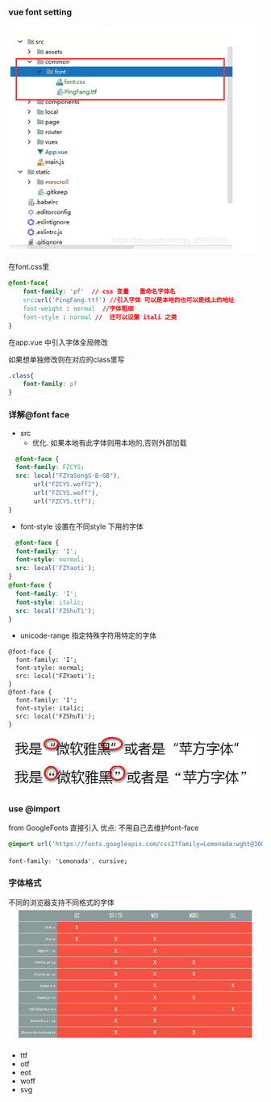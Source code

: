 ### vue  font setting
![](2020-04-22-17-57-05.png)

在font.css里
```css
@font-face{
    font-family: 'pf'  // css 变量   重命名字体名
    src:url('PingFang.ttf') //引入字体 可以是本地的也可以是线上的地址
    font-weight : normal  //字体粗细
    font-style : normal //  还可以设置 itali 之类
}
```

在app.vue 中引入字体全局修改

如果想单独修改则在对应的class里写
```css
.class{
    font-family: pf
}
```


### 详解@font face

- src 
  - 优化. 如果本地有此字体则用本地的,否则外部加载
```css
  @font-face {
  font-family: FZCYS;
  src: local("FZYaSongS-B-GB"), 
       url("FZCYS.woff2"),  
       url("FZCYS.woff"),
       url("FZCYS.ttf");
}
```
  - font-style  设置在不同style 下用的字体
```css
  @font-face {
  font-family: 'I';
  font-style: normal;
  src: local('FZYaoti');
}
@font-face {
  font-family: 'I';
  font-style: italic;
  src: local('FZShuTi');
}
 ```
  - unicode-range 指定特殊字符用特定的字体

```
@font-face {
  font-family: 'I';
  font-style: normal;
  src: local('FZYaoti');
}
@font-face {
  font-family: 'I';
  font-style: italic;
  src: local('FZShuTi');
}
```
![](2020-04-22-18-10-16.png)
![](2020-04-22-18-10-27.png)



### use @import 
from GoogleFonts
直接引入
优点: 不用自己去维护font-face
``` CSS
@import url('https://fonts.googleapis.com/css2?family=Lemonada:wght@300&display=swap');

font-family: 'Lemonada', cursive;
```


### 字体格式
不同的浏览器支持不同格式的字体
![](images/2020-08-13-13-48-39.png)

- ttf
- otf
- eot
- woff
- svg
  